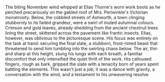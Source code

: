 The biting November wind whipped at Elias Thorne's worn work boots as he perched precariously on the gabled roof of Mrs. Periwinkle's Victorian monstrosity.  Below, the cobbled streets of Ashworth, a town clinging stubbornly to its faded grandeur, were a swirl of muted autumnal colours.  Crimson and gold leaves, already shedding from the ancient chestnut trees lining the street, skittered across the pavement like frantic insects.  Elias, however, was oblivious to the picturesque scene.  His focus was entirely on the task at hand: securing the final slate, a stubborn, frost-rimed beast that threatened to send him tumbling into the swirling chaos below.  The air, thin and sharp at this height, stung his lungs with each breath, a familiar discomfort that only intensified the quiet thrill of the work.  His calloused fingers, rough as bark, gripped the slate with a tenacity born of years spent battling the elements.  This wasn't just a job; it was a dance with gravity, a conversation with the wind, and a testament to his unwavering resolve.
